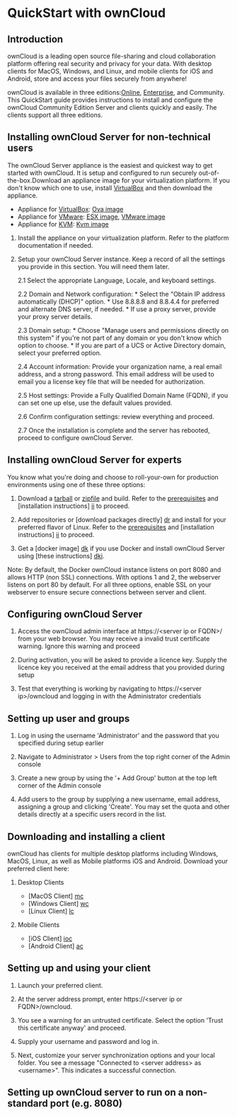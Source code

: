 # QuickStart with ownCloud

## Introduction

ownCloud is a leading open source file-sharing and cloud collaboration platform offering real security and privacy for your data. With desktop clients for MacOS, Windows, and Linux, and mobile clients for iOS and Android, store and access your files securely from anywhere!

ownCloud is available in three editions:[Online], [Enterprise], and Community. This QuickStart guide provides instructions to install and configure the ownCloud Community Edition Server and clients quickly and easily. The clients support all three editions.

[Online]: https://owncloud.online/
[Enterprise]: https://owncloud.com/product-enterprise/


## Installing ownCloud Server for non-technical users

The ownCloud Server appliance is the easiest and quickest way to get started with ownCloud. It is setup and configured to run securely out-of-the-box.Download an appliance image for your virtualization platform. If you don't know which one to use, install [VirtualBox] and then download the appliance.

* Appliance for [VirtualBox]: [Ova image]
* Appliance for [VMware]: [ESX image], [VMware image]
* Appliance for [KVM]: [Kvm image]

[VMware]: https://www.vmware.com/
[VirtualBox]: https://www.virtualbox.org/
[KVM]: https://www.linux-kvm.org/page/Main_Page
[Ova image]: https://appcenter.software-univention.de/univention-apps/current/owncloud/Univention-App-owncloud-virtualbox.ova
[ESX image]: https://appcenter.software-univention.de/univention-apps/current/owncloud/Univention-App-owncloud-ESX.ova
[Kvm image]: https://appcenter.software-univention.de/univention-apps/current/owncloud/Univention-App-owncloud-KVM.qcow2
[VMware image]: https://appcenter.software-univention.de/univention-apps/current/owncloud/Univention-App-owncloud-vmware.zip

1.	Install the appliance on your virtualization platform. Refer to the platform documentation if needed.

2.	Setup your ownCloud Server instance. Keep a record of all the settings you provide in this section. You will need them later. 

	2.1 Select the appropriate Language, Locale, and keyboard settings.
	
	2.2 Domain and Network configuration:
		* Select the "Obtain IP address automatically (DHCP)" option.
		* Use 8.8.8.8 and 8.8.4.4 for preferred and alternate DNS server, if needed.
		* If use a proxy server, provide your proxy server details.

	2.3 Domain setup:
		* Choose "Manage users and permissions directly on this system" if you're not part of any domain or you don't know which option to choose.
		* If you are part of a UCS or Active Directory domain, select your preferred option.
		
	2.4 Account information:
		Provide your organization name, a real email address, and a strong password. This email address will be used to email you a license key file that will be needed for authorization.
		
	2.5 Host settings:
		Provide a Fully Qualified Domain Name (FQDN), if you can set one up else, use the  default values provided. 
		
	2.6 Confirm configuration settings: review everything and proceed.
	
	2.7 Once the installation is complete and the server has rebooted, proceed to configure ownCloud Server.


## Installing ownCloud Server for experts

You know what you're doing and choose to roll-your-own for production environments using one of these three options: 

1.	Download a [tarball] or [zipfile] and build. Refer to the [prerequisites] and [installation instructions] [ii] to proceed. 

2.	Add repositories or [download packages directly] [dr] and install for your preferred flavor of Linux. Refer to the [prerequisites] and [installation instructions] [ii] to proceed.  

3.	Get a [docker image] [dk] if you use Docker and install ownCloud Server using [these instructions] [dki]. 

[tarball]: https://download.owncloud.org/community/owncloud-10.2.1.tar.bz2
[zipfile]: https://download.owncloud.org/community/owncloud-10.2.1.zip
[prerequisites]: https://doc.owncloud.org/server/10.2/admin_manual/installation/system_requirements.html
[ii]: https://doc.owncloud.org/server/10.2/admin_manual/installation/manual_installation.html
[dr]: https://download.owncloud.org/download/repositories/production/owncloud/
[dk]: https://hub.docker.com/r/owncloud/server/
[dki]: https://doc.owncloud.org/server/latest/admin_manual/installation/docker/

Note: By default, the Docker ownCloud instance listens on port 8080 and allows HTTP (non SSL) connections. With options 1 and 2, the webserver listens on port 80 by default. For all three options, enable SSL on your webserver to ensure secure connections between server and client.


## Configuring ownCloud Server

1. Access the ownCloud admin interface at https://\<server ip or FQDN\>/ from your web browser. You may receive a invalid trust certificate warning. Ignore this warning and proceed

2. During activation, you will be asked to provide a licence key. Supply the licence key you received at the email address that you provided during setup

3. Test that everything is working by navigating to https://\<server ip\>/owncloud and logging in with the Administrator credentials

## Setting up user and groups

1. Log in using the username 'Administrator' and the password that you specified during setup earlier

2. Navigate to Administrator > Users from the top right corner of the Admin console

3. Create a new group by using the '+ Add Group' button at the top left corner of the Admin console

4. Add users to the group by supplying a new username, email address, assigning a group and clicking 'Create'. You may set the quota and other details directly at a specific users record in the list.

## Downloading and installing a client

ownCloud has clients for multiple desktop platforms including Windows, MacOS, Linux, as well as Mobile platforms iOS and Android. Download your preferred client here:

1. Desktop Clients
	*	[MacOS Client] [mc]
	*	[Windows Client] [wc]
	*	[Linux Client] [lc]
	
2.	Mobile Clients
	*	[iOS Client] [ioc]
	*	[Android Client] [ac]

[wc]: https://download.owncloud.com/desktop/stable/ownCloud-2.5.4.11654.11466.msi
[mc]: https://download.owncloud.com/desktop/stable/ownCloud-2.5.4.11456.pkg
[lc]: https://software.opensuse.org/download/package?project=isv:ownCloud:desktop&package=owncloud-client
[ioc]: https://apps.apple.com/app/id1359583808?ls=1
[ac]: https://play.google.com/store/apps/details?id=com.owncloud.android

	
## Setting up and using your client

1. Launch your preferred client.

2. At the server address prompt, enter https://\<server ip or FQDN\>/owncloud. 

3. You see a warning for an untrusted certificate. Select the option 'Trust this certificate anyway' and proceed.

4. Supply your username and password and log in.

5. Next, customize your server synchronization options and your local folder.
You see a message "Connected to \<server address\> as \<username\>". This indicates a successful connection.



## Setting up ownCloud server to run on a non-standard port (e.g. 8080)


